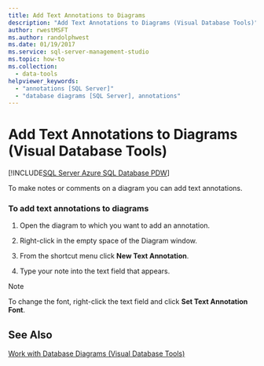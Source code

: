```yaml
---
title: Add Text Annotations to Diagrams
description: "Add Text Annotations to Diagrams (Visual Database Tools)"
author: rwestMSFT
ms.author: randolphwest
ms.date: 01/19/2017
ms.service: sql-server-management-studio
ms.topic: how-to
ms.collection:
  - data-tools
helpviewer_keywords:
  - "annotations [SQL Server]"
  - "database diagrams [SQL Server], annotations"
---
```


# Add Text Annotations to Diagrams (Visual Database Tools)

[!INCLUDE[SQL Server Azure SQL Database PDW](../includes/applies-to-version/sql-asdb-asdbmi-pdw.md)]

To make notes or comments on a diagram you can add text annotations.  
  
### To add text annotations to diagrams  
  
1.  Open the diagram to which you want to add an annotation.  
  
2.  Right-click in the empty space of the Diagram window.  
  
3.  From the shortcut menu click **New Text Annotation**.  
  
4.  Type your note into the text field that appears.  
  
> [!NOTE]  
> To change the font, right-click the text field and click **Set Text Annotation Font**.  
  
## See Also  
[Work with Database Diagrams &#40;Visual Database Tools&#41;](work-with-database-diagrams-visual-database-tools.md)  
  
